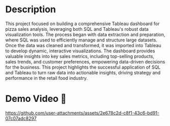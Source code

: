 # Description

This project focused on building a comprehensive Tableau dashboard for pizza sales analysis, leveraging both SQL and Tableau's robust data visualization tools. The process began with data extraction and preparation, where SQL was used to efficiently manage and structure large datasets. Once the data was cleaned and transformed, it was imported into Tableau to develop dynamic, interactive visualizations. The dashboard provides valuable insights into key sales metrics, including top-selling products, sales trends, and customer preferences, empowering data-driven decisions for the business. This project highlights the successful application of SQL and Tableau to turn raw data into actionable insights, driving strategy and performance in the retail food industry.

# Demo Video 🎥

https://github.com/user-attachments/assets/2e678c2d-c8f1-43c6-bd91-07c07adc8297
